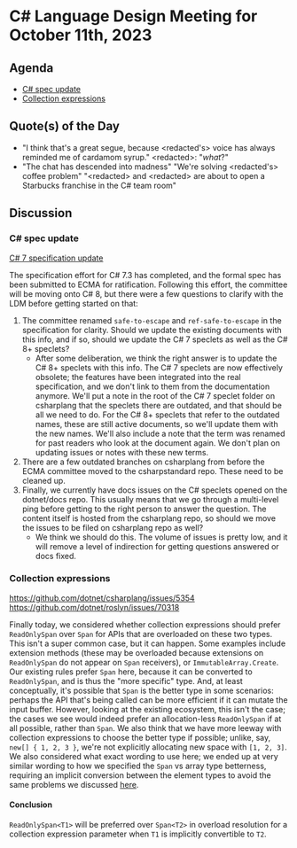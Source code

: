 # C# Language Design Meeting for October 11th, 2023

## Agenda

- [C# spec update](#c-spec-update)
- [Collection expressions](#collection-expressions)

## Quote(s) of the Day

- "I think that's a great segue, because \<redacted's\> voice has always reminded me of cardamom syrup." \<redacted\>: "_what_?"
- "The chat has descended into madness" "We're solving \<redacted's\> coffee problem" "\<redacted\> and \<redacted\> are about to open a Starbucks franchise in the C# team room"

## Discussion

### C# spec update

[C# 7 specification update](LDM-2023-10-11-specification-update.md)

The specification effort for C# 7.3 has completed, and the formal spec has been submitted to ECMA for ratification. Following this effort, the committee will be moving onto
C# 8, but there were a few questions to clarify with the LDM before getting started on that:

1. The committee renamed `safe-to-escape` and `ref-safe-to-escape` in the specification for clarity. Should we update the existing documents with this info, and if so, should
   we update the C# 7 speclets as well as the C# 8+ speclets?
    * After some deliberation, we think the right answer is to update the C# 8+ speclets with this info. The C# 7 speclets are now effectively obsolete; the features have been
      integrated into the real specification, and we don't link to them from the documentation anymore. We'll put a note in the root of the C# 7 speclet folder on csharplang
      that the speclets there are outdated, and that should be all we need to do. For the C# 8+ speclets that refer to the outdated names, these are still active documents, so
      we'll update them with the new names. We'll also include a note that the term was renamed for past readers who look at the document again. We don't plan on updating issues
      or notes with these new terms.
2. There are a few outdated branches on csharplang from before the ECMA committee moved to the csharpstandard repo. These need to be cleaned up.
3. Finally, we currently have docs issues on the C# speclets opened on the dotnet/docs repo. This usually means that we go through a multi-level ping before getting to the right
   person to answer the question. The content itself is hosted from the csharplang repo, so should we move the issues to be filed on csharplang repo as well?
    * We think we should do this. The volume of issues is pretty low, and it will remove a level of indirection for getting questions answered or docs fixed.

### Collection expressions

https://github.com/dotnet/csharplang/issues/5354  
https://github.com/dotnet/roslyn/issues/70318

Finally today, we considered whether collection expressions should prefer `ReadOnlySpan` over `Span` for APIs that are overloaded on these two types. This isn't a super common
case, but it can happen. Some examples include extension methods (these may be overloaded because extensions on `ReadOnlySpan` do not appear on `Span` receivers), or
`ImmutableArray.Create`. Our existing rules prefer `Span` here, because it can be converted to `ReadOnlySpan`, and is thus the "more specific" type. And, at least conceptually,
it's possible that `Span` is the better type in some scenarios: perhaps the API that's being called can be more efficient if it can mutate the input buffer. However, looking at
the existing ecosystem, this isn't the case; the cases we see would indeed prefer an allocation-less `ReadOnlySpan` if at all possible, rather than `Span`. We also think that we
have more leeway with collection expressions to choose the better type if possible; unlike, say, `new[] { 1, 2, 3 }`, we're not explicitly allocating new space with `[1, 2, 3]`.
We also considered what exact wording to use here; we ended up at very similar wording to how we specified the `Span` vs array type betterness, requiring an implicit conversion
between the element types to avoid the same problems we discussed [here](LDM-2023-09-20.md#overload-resolution-fallbacks).

#### Conclusion

`ReadOnlySpan<T1>` will be preferred over `Span<T2>` in overload resolution for a collection expression parameter when `T1` is implicitly convertible to `T2`.
